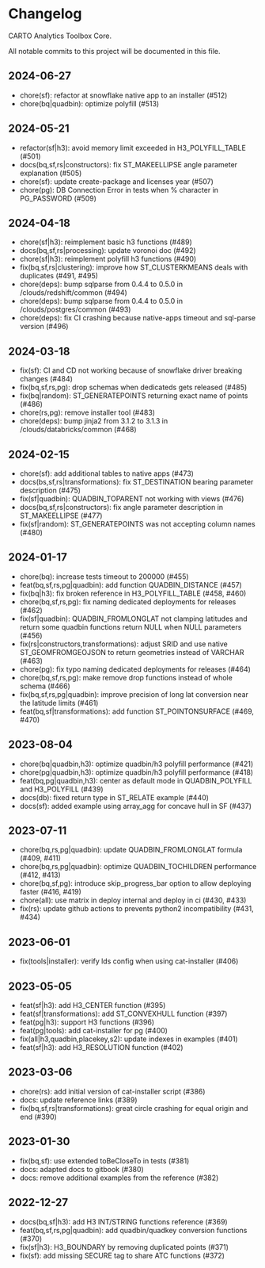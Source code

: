 # Changelog

CARTO Analytics Toolbox Core.

All notable commits to this project will be documented in this file.

## 2024-06-27

- chore(sf): refactor at snowflake native app to an installer (#512)
- chore(bq|quadbin): optimize polyfill (#513)

## 2024-05-21

- refactor(sf|h3): avoid memory limit exceeded in H3_POLYFILL_TABLE (#501)
- docs(bq,sf,rs|constructors): fix ST_MAKEELLIPSE angle parameter explanation (#505)
- chore(sf): update create-package and licenses year (#507)
- chore(pg): DB Connection Error in tests when % character in PG_PASSWORD (#509)

## 2024-04-18

- chore(sf|h3): reimplement basic h3 functions (#489)
- docs(bq,sf,rs|processing): update voronoi doc (#492)
- chore(sf|h3): reimplement polyfill h3 functions (#490)
- fix(bq,sf,rs|clustering): improve how ST_CLUSTERKMEANS deals with duplicates (#491, #495)
- chore(deps): bump sqlparse from 0.4.4 to 0.5.0 in /clouds/redshift/common (#494)
- chore(deps): bump sqlparse from 0.4.4 to 0.5.0 in /clouds/postgres/common (#493)
- chore(deps): fix CI crashing because native-apps timeout and sql-parse version (#496)

## 2024-03-18

- fix(sf): CI and CD not working because of snowflake driver breaking changes (#484)
- fix(bq,sf,rs,pg): drop schemas when dedicateds gets released (#485)
- fix(bq|random): ST_GENERATEPOINTS returning exact name of points (#486)
- chore(rs,pg): remove installer tool (#483)
- chore(deps): bump jinja2 from 3.1.2 to 3.1.3 in /clouds/databricks/common (#468)

## 2024-02-15

- chore(sf): add additional tables to native apps (#473)
- docs(bs,sf,rs|transformations): fix ST_DESTINATION bearing parameter description (#475)
- fix(sf|quadbin): QUADBIN_TOPARENT not working with views (#476)
- docs(bq,sf,rs|constructors): fix angle parameter description in ST_MAKEELLIPSE (#477)
- fix(sf|random): ST_GENERATEPOINTS was not accepting column names (#480)

## 2024-01-17

- chore(bq): increase tests timeout to 200000 (#455)
- feat(bq,sf,rs,pg|quadbin): add function QUADBIN_DISTANCE (#457)
- fix(bq|h3): fix broken reference in H3_POLYFILL_TABLE (#458, #460)
- chore(bq,sf,rs,pg): fix naming dedicated deployments for releases (#462)
- fix(sf|quadbin): QUADBIN_FROMLONGLAT not clamping latitudes and return some quadbin functions return NULL when NULL parameters (#456)
- fix(rs|constructors,transformations): adjust SRID and use native ST_GEOMFROMGEOJSON to return geometries instead of VARCHAR (#463)
- chore(pg): fix typo naming dedicated deployments for releases (#464)
- chore(bq,sf,rs,pg): make remove drop functions instead of whole schema (#466)
- fix(bq,sf,rs,pg|quadbin): improve precision of long lat conversion near the latitude limits (#461)
- feat(bq,sf|transformations): add function ST_POINTONSURFACE (#469, #470)

## 2023-08-04

- chore(bq|quadbin,h3): optimize quadbin/h3 polyfill performance (#421)
- chore(pg|quadbin,h3): optimize quadbin/h3 polyfill performance (#418)
- feat(bq,pg|quadbin,h3): center as default mode in QUADBIN_POLYFILL and H3_POLYFILL (#439)
- docs(db): fixed return type in ST_RELATE example (#440)
- docs(sf): added example using array_agg for concave hull in SF (#437)

## 2023-07-11

- chore(bq,rs,pg|quadbin): update QUADBIN_FROMLONGLAT formula (#409, #411)
- chore(bq,rs,pg|quadbin): optimize QUADBIN_TOCHILDREN performance (#412, #413)
- chore(bq,sf,pg): introduce skip_progress_bar option to allow deploying faster (#416, #419)
- chore(all): use matrix in deploy internal and deploy in ci (#430, #433)
- fix(rs): update github actions to prevents python2 incompatibility (#431, #434)

## 2023-06-01

- fix(tools|installer): verify lds config when using cat-installer (#406)

## 2023-05-05

- feat(sf|h3): add H3_CENTER function (#395)
- feat(sf|transformations): add ST_CONVEXHULL function (#397)
- feat(pg|h3): support H3 functions (#396)
- feat(pg|tools): add cat-installer for pg (#400)
- fix(all|h3,quadbin,placekey,s2): update indexes in examples (#401)
- feat(sf|h3): add H3_RESOLUTION function (#402)

## 2023-03-06

- chore(rs): add initial version of cat-installer script (#386)
- docs: update reference links (#389)
- fix(bq,sf,rs|transformations): great circle crashing for equal origin and end (#390)

## 2023-01-30

- fix(bq,sf): use extended toBeCloseTo in tests (#381)
- docs: adapted docs to gitbook (#380)
- docs: remove additional examples from the reference (#382)

## 2022-12-27

- docs(bq,sf|h3): add H3 INT/STRING functions reference (#369)
- feat(bq,sf,rs,pg|quadbin): add quadbin/quadkey conversion functions (#370)
- fix(sf|h3): H3_BOUNDARY by removing duplicated points (#371)
- fix(sf): add missing SECURE tag to share ATC functions (#372)
